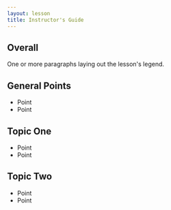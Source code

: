 ```yaml
---
layout: lesson
title: Instructor's Guide
---
```

## Overall

One or more paragraphs laying out the lesson's legend.

## General Points

* Point
* Point

## Topic One

* Point
* Point

## Topic Two

* Point
* Point

